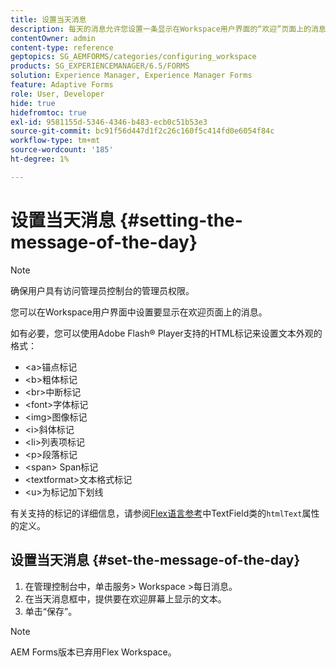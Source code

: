 ```yaml
---
title: 设置当天消息
description: 每天的消息允许您设置一条显示在Workspace用户界面的“欢迎”页面上的消息。
contentOwner: admin
content-type: reference
geptopics: SG_AEMFORMS/categories/configuring_workspace
products: SG_EXPERIENCEMANAGER/6.5/FORMS
solution: Experience Manager, Experience Manager Forms
feature: Adaptive Forms
role: User, Developer
hide: true
hidefromtoc: true
exl-id: 9581155d-5346-4346-b483-ecb0c51b53e3
source-git-commit: bc91f56d447d1f2c26c160f5c414fd0e6054f84c
workflow-type: tm+mt
source-wordcount: '185'
ht-degree: 1%

---
```


# 设置当天消息 {#setting-the-message-of-the-day}

>[!NOTE]
> 
> 确保用户具有访问管理员控制台的管理员权限。

您可以在Workspace用户界面中设置要显示在欢迎页面上的消息。

如有必要，您可以使用Adobe Flash® Player支持的HTML标记来设置文本外观的格式：

* &lt;a>锚点标记
* &lt;b>粗体标记
* &lt;br>中断标记
* &lt;font>字体标记
* &lt;img>图像标记
* &lt;i>斜体标记
* &lt;li>列表项标记
* &lt;p>段落标记
* &lt;span> Span标记
* &lt;textformat>文本格式标记
* &lt;u>为标记加下划线

有关支持的标记的详细信息，请参阅[Flex语言参考](https://flex.apache.org/)中TextField类的`htmlText`属性的定义。

## 设置当天消息 {#set-the-message-of-the-day}

1. 在管理控制台中，单击服务> Workspace >每日消息。
1. 在当天消息框中，提供要在欢迎屏幕上显示的文本。
1. 单击“保存”。

>[!NOTE]
>
>AEM Forms版本已弃用Flex Workspace。
